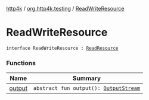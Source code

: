 [http4k](../../index.md) / [org.http4k.testing](../index.md) / [ReadWriteResource](./index.md)

# ReadWriteResource

`interface ReadWriteResource : `[`ReadResource`](../-read-resource/index.md)

### Functions

| Name | Summary |
|---|---|
| [output](output.md) | `abstract fun output(): `[`OutputStream`](https://docs.oracle.com/javase/9/docs/api/java/io/OutputStream.html) |
